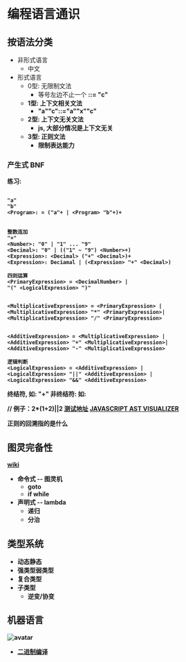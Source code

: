 # 编程语言通识

## 按语法分类

* 非形式语言
  * 中文
* 形式语言
  * 0型: 无限制文法
    * 等号左边不止一个 <a><b> ::= "c"
  * 1型: 上下文相关文法
    * "a"<b>"c"::="a""x""c"
  * 2型: 上下文无关文法
    * js, 大部分情况是上下文无关
  * 3型: 正则文法
    * 限制表达能力

### 产生式 BNF

练习:

```

"a"
"b"
<Program>: = ("a"+ | <Program> "b"+)+


整数连加
"+"
<Number>: "0" | "1" ... "9"
<Decimal>: "0" | (("1" ~ "9") <Number>+)
<Expression>: <Decimal> ("+" <Decimal>)+
<Expression>: Deciamal | (<Expression> "+" <Decimal>)

四则运算
<PrimaryExpression> = <DecimalNumber> |
"(" <LogicalExpression> ")"


<MultiplicativeExpression> = <PrimaryExpression> |
<MultiplicativeExpression> "*" <PrimaryExpression>|
<MultiplicativeExpression> "/" <PrimaryExpression>


<AdditiveExpression> = <MultiplicativeExpression> |
<AdditiveExpression> "+" <MultiplicativeExpression>|
<AdditiveExpression> "-" <MultiplicativeExpression>

逻辑判断
<LogicalExpression> = <AdditiveExpression> |
<LogicalExpression> "||" <AdditiveExpression> |
<LogicalExpression> "&&" <AdditiveExpression>

```

终结符, 如: "+"
非终结符: 如:  <LogicalExpression>


// 例子：2*(1+2)||2  [测试地址]( https://pegjs.org/online)
[JAVASCRIPT AST VISUALIZER](https://resources.jointjs.com/demos/javascript-ast)


正则的回溯指的是什么

## 图灵完备性

[wiki](https://zh.wikipedia.org/wiki/%E5%9C%96%E9%9D%88%E5%AE%8C%E5%82%99%E6%80%A7)

* 命令式 -- 图灵机
  * goto
  * if while
* 声明式 -- lambda
  * 递归
  * 分治

## 类型系统

* 动态静态
* 强类型弱类型
* 复合类型
* 子类型
  * 逆变/协变

## 机器语言

![avatar](https://static001.geekbang.org/resource/image/a2/a2/a20dec9ec8a84c8519dd1c4a18c2dda2.jpg)
  - [二进制编译](complie.md)
